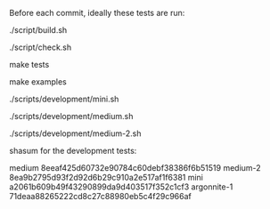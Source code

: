 Before each commit, ideally these tests are run:

./script/build.sh

./script/check.sh

make tests

make examples

./scripts/development/mini.sh

./scripts/development/medium.sh

./scripts/development/medium-2.sh


shasum for the development tests:

medium 8eeaf425d60732e90784c60debf38386f6b51519
medium-2 8ea9b2795d93f2d92d6b29c910a2e517af1f6381
mini a2061b609b49f43290899da9d403517f352c1cf3
argonnite-1 71deaa88265222cd8c27c88980eb5c4f29c966af
